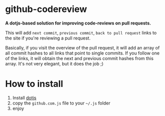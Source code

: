 github-codereview
=================

**A dotjs-based solution for improving code-reviews on pull requests.**

This will add ``next commit``, ``previous commit``, ``back to pull request`` links to the site if you're reviewing a pull request. 

Basically, if you visit the overview of the pull request, it will add an array of all commit hashes to all links that point to single commits. If you follow one of the links, it will obtain the next and previous commit hashes from this array. It's not very elegant, but it does the job ;)   

How to install
=================

1. Install [dotjs](https://github.com/defunkt/dotjs)
2. copy the ``github.com.js`` file to your ``~/.js`` folder
3. enjoy
